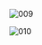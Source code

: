
![009](https://github.com/Dorong36/React_Tech/assets/101972179/7e2eb0ef-f969-414f-bd08-c3101981eac6)

![010](https://github.com/Dorong36/React_Tech/assets/101972179/5011ceb3-3a90-4f71-9ff9-8969ade69c0e)

